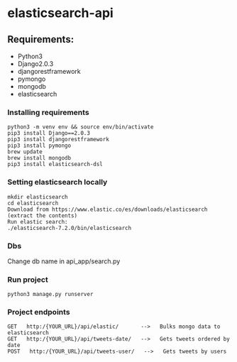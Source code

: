 # elasticsearch-api

## Requirements:
* Python3
* Django2.0.3
* djangorestframework
* pymongo
* mongodb
* elasticsearch

### Installing requirements
```
python3 -m venv env && source env/bin/activate
pip3 install Django==2.0.3
pip3 install djangorestframework
pip3 install pymongo
brew update
brew install mongodb
pip3 install elasticsearch-dsl
```

### Setting elasticsearch locally
```
mkdir elasticsearch
cd elasticsearch
Download from https://www.elastic.co/es/downloads/elasticsearch
(extract the contents)
Run elastic search:
./elasticsearch-7.2.0/bin/elasticsearch

```

### Dbs
Change db name in api_app/search.py


### Run project 
```
python3 manage.py runserver
```


### Project endpoints
```
GET   http:/{YOUR_URL}/api/elastic/       -->   Bulks mongo data to elasticsearch
GET   http:/{YOUR_URL}/api/tweets-date/   -->   Gets tweets ordered by date
POST   http:/{YOUR_URL}/api/tweets-user/   -->   Gets tweets by users   
```

